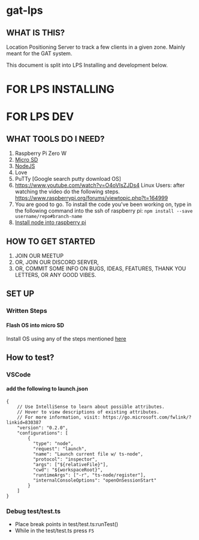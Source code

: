 # gat-lps

## WHAT IS THIS?
Location Positioning Server to track a few clients in a given zone. Mainly meant for the GAT system.

This document is split into LPS Installing and development below.

# FOR LPS INSTALLING


# FOR LPS DEV

## WHAT TOOLS DO I NEED?
1. Raspberry Pi Zero W
2. [Micro SD](https://www.raspberrypi.org/documentation/installation/sd-cards.md)
3. [NodeJS](https://nodejs.org/en/)
4. Love
5. PuTTy [Google search putty download OS]
6. https://www.youtube.com/watch?v=O4oVIsZJDs4
	Linux Users: after watching the video do the following steps.
	https://www.raspberrypi.org/forums/viewtopic.php?t=164999
7. You are good to go. To install the code you've been working on, type in the following command into the ssh of raspberry pi: `npm install --save username/repo#branch-name`
8. [Install node into raspberry pi](https://github.com/nodesource/distributions/blob/master/README.md)

## HOW TO GET STARTED
1. JOIN OUR MEETUP
2. OR, JOIN OUR DISCORD SERVER,
3. OR, COMMIT SOME INFO ON BUGS, IDEAS, FEATURES, THANK YOU LETTERS, OR ANY GOOD VIBES.

## SET UP

### Written Steps
#### Flash OS into micro SD
Install OS using any of the steps mentioned [here](https://www.raspberrypi.org/documentation/installation/installing-images/README.md)

## How to test?
### VSCode
#### add the following to launch.json
```
{
	// Use IntelliSense to learn about possible attributes.
	// Hover to view descriptions of existing attributes.
	// For more information, visit: https://go.microsoft.com/fwlink/?linkid=830387
	"version": "0.2.0",
	"configurations": [
		{
		  "type": "node",
		  "request": "launch",
		  "name": "Launch current file w/ ts-node",
		  "protocol": "inspector",
		  "args": ["${relativeFile}"],
		  "cwd": "${workspaceRoot}",
		  "runtimeArgs": ["-r", "ts-node/register"],
		  "internalConsoleOptions": "openOnSessionStart"
		}
	]
}
```
### Debug test/test.ts
- Place break points in test/test.ts:runTest()
- While in the test/test.ts press `F5`


